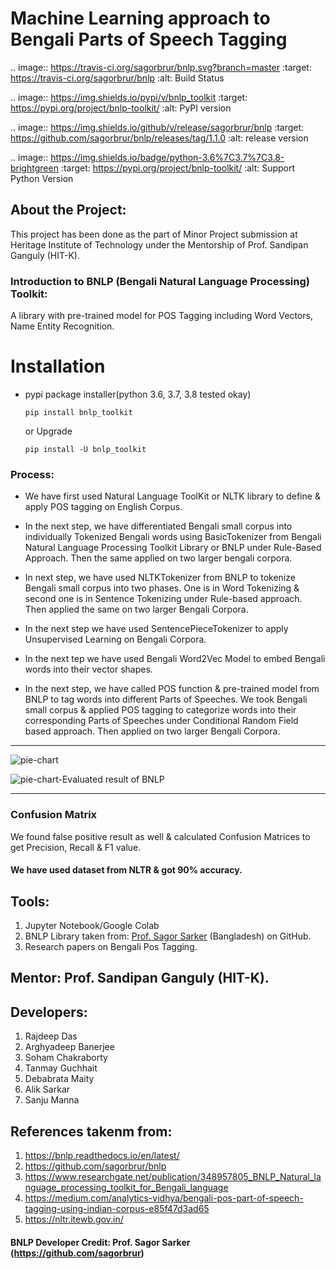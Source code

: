 # Machine Learning approach to Bengali Parts of Speech Tagging

.. image:: https://travis-ci.org/sagorbrur/bnlp.svg?branch=master
   :target: https://travis-ci.org/sagorbrur/bnlp
   :alt: Build Status


.. image:: https://img.shields.io/pypi/v/bnlp_toolkit
   :target: https://pypi.org/project/bnlp-toolkit/
   :alt: PyPI version


.. image:: https://img.shields.io/github/v/release/sagorbrur/bnlp
   :target: https://github.com/sagorbrur/bnlp/releases/tag/1.1.0
   :alt: release version


.. image:: https://img.shields.io/badge/python-3.6%7C3.7%7C3.8-brightgreen
   :target: https://pypi.org/project/bnlp-toolkit/
   :alt: Support Python Version
   

## About the Project:

This project has been done as the part of Minor Project submission at Heritage Institute of Technology under the Mentorship of Prof. Sandipan Ganguly (HIT-K).

### Introduction to BNLP (Bengali Natural Language Processing) Toolkit:

A library with pre-trained model for POS Tagging including Word Vectors, Name Entity Recognition.

Installation
============


* 
  pypi package installer(python 3.6, 3.7, 3.8 tested okay)

  ``pip install bnlp_toolkit``

  or Upgrade

  ``pip install -U bnlp_toolkit``


### Process:

- We have first used Natural Language ToolKit or NLTK library to define & apply POS tagging on English Corpus.

- In the next step, we have differentiated Bengali small corpus into individually Tokenized Bengali words using BasicTokenizer from Bengali Natural Language Processing Toolkit Library or BNLP under Rule-Based Approach. Then the same applied on two larger bengali corpora.

- In next step, we have used NLTKTokenizer from BNLP to tokenize Bengali small corpus into two phases. One is in Word Tokenizing & second one is in Sentence Tokenizing under Rule-based approach. Then applied the same on two larger Bengali Corpora.

- In the next step we have used SentencePieceTokenizer to apply Unsupervised Learning on Bengali Corpora.
- In the next tep we have used Bengali Word2Vec Model to embed Bengali words into their vector shapes.

- In the next step, we have called POS function & pre-trained model from BNLP to tag words into different Parts of Speeches. We took Bengali small corpus & applied POS tagging to categorize words into their corresponding Parts of Speeches under Conditional Random Field based approach. Then applied on two larger Bengali Corpora.

--------------------------------------------------------------------------------------------------------------------------------------------------------------------------



![pie-chart](https://user-images.githubusercontent.com/44817007/158359964-970e0bfd-f4f2-4403-8863-a1b9bc1d6e25.png)

![pie-chart-Evaluated result of BNLP](https://user-images.githubusercontent.com/44817007/158361562-969f423a-b890-4bb9-aad4-360b5837c35b.png)


--------------------------------------------------------------------------------------------------------------------------------------------------------------------------

### Confusion Matrix

We found false positive result as well & calculated Confusion Matrices to get Precision, Recall & F1 value.

#### We have used dataset from NLTR & got 90% accuracy.

## Tools:

1. Jupyter Notebook/Google Colab
2. BNLP Library taken from: [Prof. Sagor Sarker](https://github.com/sagorbrur) (Bangladesh) on GitHub.
3. Research papers on Bengali Pos Tagging.


## Mentor: Prof. Sandipan Ganguly (HIT-K).

## Developers:

1. Rajdeep Das
2. Arghyadeep Banerjee
3. Soham Chakraborty
4. Tanmay Guchhait
5. Debabrata Maity
6. Alik Sarkar
7. Sanju Manna


## References takenm from:

1. https://bnlp.readthedocs.io/en/latest/
2. https://github.com/sagorbrur/bnlp
3. https://www.researchgate.net/publication/348957805_BNLP_Natural_language_processing_toolkit_for_Bengali_language
4. https://medium.com/analytics-vidhya/bengali-pos-part-of-speech-tagging-using-indian-corpus-e85f47d3ad65
5. https://nltr.itewb.gov.in/

#### BNLP Developer Credit: Prof. Sagor Sarker (https://github.com/sagorbrur)

